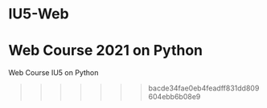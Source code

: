 # IU5-Web

Web Course 2021 on Python
=======
Web Course IU5 on Python
>>>>>>> bacde34fae0eb4feadff831dd809604ebb6b08e9
